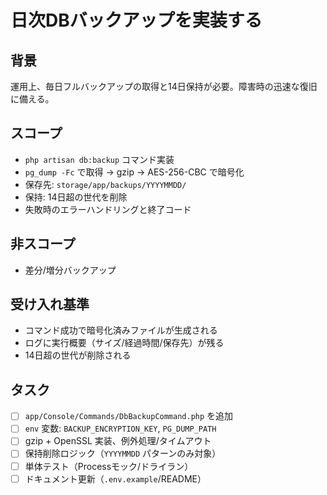 # 日次DBバックアップを実装する

## 背景
運用上、毎日フルバックアップの取得と14日保持が必要。障害時の迅速な復旧に備える。

## スコープ
- `php artisan db:backup` コマンド実装
- `pg_dump -Fc` で取得 → gzip → AES-256-CBC で暗号化
- 保存先: `storage/app/backups/YYYYMMDD/`
- 保持: 14日超の世代を削除
- 失敗時のエラーハンドリングと終了コード

## 非スコープ
- 差分/増分バックアップ

## 受け入れ基準
- コマンド成功で暗号化済みファイルが生成される
- ログに実行概要（サイズ/経過時間/保存先）が残る
- 14日超の世代が削除される

## タスク
- [ ] `app/Console/Commands/DbBackupCommand.php` を追加
- [ ] `env` 変数: `BACKUP_ENCRYPTION_KEY`, `PG_DUMP_PATH`
- [ ] gzip + OpenSSL 実装、例外処理/タイムアウト
- [ ] 保持削除ロジック（`YYYYMMDD` パターンのみ対象）
- [ ] 単体テスト（Processモック/ドライラン）
- [ ] ドキュメント更新（`.env.example`/README）
